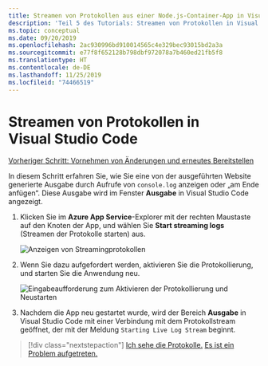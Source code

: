 ```yaml
---
title: Streamen von Protokollen aus einer Node.js-Container-App in Visual Studio Code
description: 'Teil 5 des Tutorials: Streamen von Protokollen in Visual Studio Code'
ms.topic: conceptual
ms.date: 09/20/2019
ms.openlocfilehash: 2ac930996bd910014565c4e329bec93015bd2a3a
ms.sourcegitcommit: e77f8f652128b798dbf972078a7b460ed21fb5f8
ms.translationtype: HT
ms.contentlocale: de-DE
ms.lasthandoff: 11/25/2019
ms.locfileid: "74466519"
---
```

# <a name="stream-logs-into-visual-studio-code"></a>Streamen von Protokollen in Visual Studio Code

[Vorheriger Schritt: Vornehmen von Änderungen und erneutes Bereitstellen](tutorial-vscode-docker-node-05.md)

In diesem Schritt erfahren Sie, wie Sie eine von der ausgeführten Website generierte Ausgabe durch Aufrufe von `console.log` anzeigen oder „am Ende anfügen“. Diese Ausgabe wird im Fenster **Ausgabe** in Visual Studio Code angezeigt.

1. Klicken Sie im **Azure App Service**-Explorer mit der rechten Maustaste auf den Knoten der App, und wählen Sie **Start streaming logs** (Streamen der Protokolle starten) aus.

    ![Anzeigen von Streamingprotokollen](media/deploy-containers/stream-logs-command.png)

1. Wenn Sie dazu aufgefordert werden, aktivieren Sie die Protokollierung, und starten Sie die Anwendung neu.

    ![Eingabeaufforderung zum Aktivieren der Protokollierung und Neustarten](media/deploy-azure/enable-restart.png)

1. Nachdem die App neu gestartet wurde, wird der Bereich **Ausgabe** in Visual Studio Code mit einer Verbindung mit dem Protokollstream geöffnet, der mit der Meldung `Starting Live Log Stream` beginnt.

> [!div class="nextstepaction"]
> [Ich sehe die Protokolle.](tutorial-vscode-docker-node-07.md) [Es ist ein Problem aufgetreten.](https://www.research.net/r/PWZWZ52?tutorial=node-deployment-docker-extension&step=tailing-logs)
